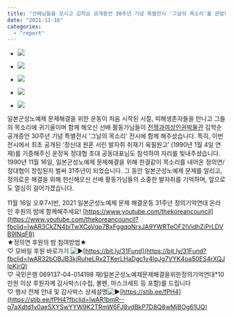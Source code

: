 ```yaml
---
title: "선배님들을 모시고 김학순 공개증언 30주년 기념 특별전시 '그날의 목소리'를 관람했습니다!"
date: "2021-11-16"
categories: 
  - "report"
---
```


- ![](https://womenandwar.net/kr/wp-content/uploads/2021/11/photo_2021-11-15_18-00-48-1024x678.jpg)
    
- ![](https://womenandwar.net/kr/wp-content/uploads/2021/11/photo_2021-11-15_18-00-51-1024x678.jpg)
    
- ![](https://womenandwar.net/kr/wp-content/uploads/2021/11/photo_2021-11-15_18-00-50-1024x678.jpg)
    
- ![](https://womenandwar.net/kr/wp-content/uploads/2021/11/photo_2021-11-15_18-00-54-1024x678.jpg)
    
- ![](https://womenandwar.net/kr/wp-content/uploads/2021/11/photo_2021-11-15_18-00-55-1024x678.jpg)
    

일본군성노예제 문제해결을 위한 운동이 처음 시작된 시절, 피해생존자들을 만나고 그들의 목소리에 귀기울이며 함께 해오신 선배 활동가님들이 [전쟁과여성인권박물관](https://www.womenandwarmuseum.net/) 김학순 공개증언 30주년 기념 특별전시 '그날의 목소리' 전시에 함께 해주셨습니다. 특히, 이번 전시에서 최초 공개된 ‘정신대 원혼 서린 발자취 취재기 육필원고’ (1990년 1월 4일 연재)를 기증해주신 윤정옥 정대협 초대 공동대표님도 참석하여 자리를 빛내주셨습니다. 1990년 11월 16일, 일본군성노예제 문제해결을 위해 한결같이 목소리를 내어온 정의연/정대협이 창립된지 벌써 31주년이 되었습니다. 그 동안 일본군성노예제 문제를 알리고, 정의로운 해결을 위해 헌신해오신 선배 활동가님들의 소중한 발자취를 기억하며, 앞으로도 열심히 걸어가겠습니다.

11월 16일 오후7시반, 2021 일본군성노예제 문제 해결운동 31주년 정의기억연대 온라인 후원의 밤에 함께해주세요! [https://www.youtube.com/thekoreancouncil](https://www.youtube.com/thekoreancouncil?fbclid=IwAR3CkZN4biTwXCoVqp7BxFggqqNrxJA9YWRTeOF2IVidhZiPrLDVB9INqF8)  
★정의연 후원의 밤 참여방법★  
♡ 모바일 후원 바로가기 ![▶️](https://static.xx.fbcdn.net/images/emoji.php/v9/t40/1/16/25b6.png)[https://bit.ly/31Fund](https://bit.ly/31Fund?fbclid=IwAR32bOBJB3kjRuheLRx2TKerLHaDgc1v4lqJg7VYK4oa50ES4rXQJIpKjrQ)  
♡ 국민은행 069137-04-014198 재)일본군성노예제문제해결을위한정의기억연대\*10만원 이상 후원자께 감사박스(수첩, 볼펜, 마스크세트 등 포함)를 드립니다  
♡ 행사 전체 안내 및 감사박스 상세설명![▶️](https://static.xx.fbcdn.net/images/emoji.php/v9/t40/1/16/25b6.png)[https://stib.ee/fPH4](https://stib.ee/fPH4?fbclid=IwAR1bmR--g7aXdtd1v0aeSXYSwYYW9K2TRmW6FJ8vdBkP7D8Q8wMjBOg61UQ)
